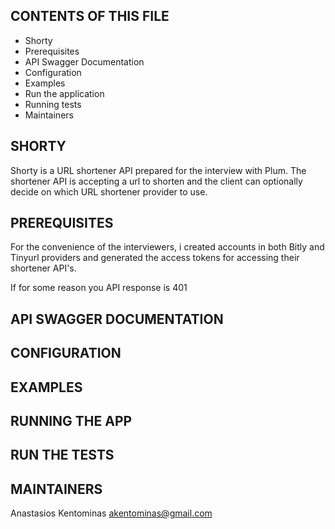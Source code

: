 CONTENTS OF THIS FILE
---------------------

 * Shorty
 * Prerequisites
 * API Swagger Documentation
 * Configuration
 * Examples
 * Run the application
 * Running tests
 * Maintainers

SHORTY
------

Shorty is a URL shortener API prepared for the interview with Plum.
The shortener API is accepting a url to shorten and the client can optionally decide on which URL shortener provider to use.

PREREQUISITES
-------------

For the convenience of the interviewers, i created accounts in both Bitly and Tinyurl providers
and generated the access tokens for accessing their shortener API's.

If for some reason you API response is 401

API SWAGGER DOCUMENTATION
-------------------------

CONFIGURATION
-------------

EXAMPLES
--------

RUNNING THE APP
---------------

RUN THE TESTS
-------------

MAINTAINERS
-----------

Anastasios Kentominas <akentominas@gmail.com>


